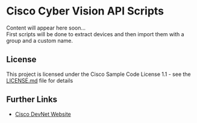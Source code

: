 # Cisco Cyber Vision API Scripts

Content will appear here soon...  
First scripts will be done to extract devices and then import them with a group and a custom name. 


## License

This project is licensed under the Cisco Sample Code License 1.1 - see the [LICENSE.md](LICENSE.md) file for details

## Further Links

* [Cisco DevNet Website](https://developer.cisco.com)
